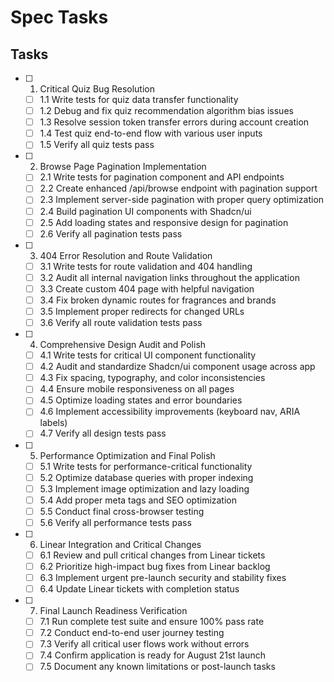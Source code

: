 # Spec Tasks

## Tasks

- [ ] 1. Critical Quiz Bug Resolution
  - [ ] 1.1 Write tests for quiz data transfer functionality
  - [ ] 1.2 Debug and fix quiz recommendation algorithm bias issues
  - [ ] 1.3 Resolve session token transfer errors during account creation
  - [ ] 1.4 Test quiz end-to-end flow with various user inputs
  - [ ] 1.5 Verify all quiz tests pass

- [ ] 2. Browse Page Pagination Implementation
  - [ ] 2.1 Write tests for pagination component and API endpoints
  - [ ] 2.2 Create enhanced /api/browse endpoint with pagination support
  - [ ] 2.3 Implement server-side pagination with proper query optimization
  - [ ] 2.4 Build pagination UI components with Shadcn/ui
  - [ ] 2.5 Add loading states and responsive design for pagination
  - [ ] 2.6 Verify all pagination tests pass

- [ ] 3. 404 Error Resolution and Route Validation
  - [ ] 3.1 Write tests for route validation and 404 handling
  - [ ] 3.2 Audit all internal navigation links throughout the application
  - [ ] 3.3 Create custom 404 page with helpful navigation
  - [ ] 3.4 Fix broken dynamic routes for fragrances and brands
  - [ ] 3.5 Implement proper redirects for changed URLs
  - [ ] 3.6 Verify all route validation tests pass

- [ ] 4. Comprehensive Design Audit and Polish
  - [ ] 4.1 Write tests for critical UI component functionality
  - [ ] 4.2 Audit and standardize Shadcn/ui component usage across app
  - [ ] 4.3 Fix spacing, typography, and color inconsistencies
  - [ ] 4.4 Ensure mobile responsiveness on all pages
  - [ ] 4.5 Optimize loading states and error boundaries
  - [ ] 4.6 Implement accessibility improvements (keyboard nav, ARIA labels)
  - [ ] 4.7 Verify all design tests pass

- [ ] 5. Performance Optimization and Final Polish
  - [ ] 5.1 Write tests for performance-critical functionality
  - [ ] 5.2 Optimize database queries with proper indexing
  - [ ] 5.3 Implement image optimization and lazy loading
  - [ ] 5.4 Add proper meta tags and SEO optimization
  - [ ] 5.5 Conduct final cross-browser testing
  - [ ] 5.6 Verify all performance tests pass

- [ ] 6. Linear Integration and Critical Changes
  - [ ] 6.1 Review and pull critical changes from Linear tickets
  - [ ] 6.2 Prioritize high-impact bug fixes from Linear backlog
  - [ ] 6.3 Implement urgent pre-launch security and stability fixes
  - [ ] 6.4 Update Linear tickets with completion status

- [ ] 7. Final Launch Readiness Verification
  - [ ] 7.1 Run complete test suite and ensure 100% pass rate
  - [ ] 7.2 Conduct end-to-end user journey testing
  - [ ] 7.3 Verify all critical user flows work without errors
  - [ ] 7.4 Confirm application is ready for August 21st launch
  - [ ] 7.5 Document any known limitations or post-launch tasks